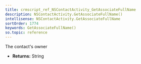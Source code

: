 ```yaml
---
title: crmscript_ref_NSContactActivity_GetAssociateFullName
description: NSContactActivity.GetAssociateFullName()
intellisense: NSContactActivity.GetAssociateFullName
sortOrder: 1774
keywords: GetAssociateFullName()
so.topic: reference
---
```



The contact's owner



* **Returns:** String


